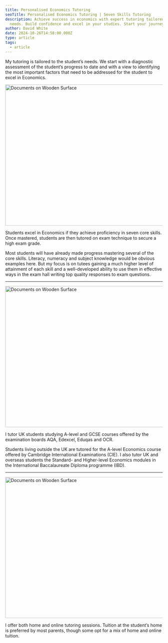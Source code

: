 ```yaml
---
title: Personalised Economics Tutoring
seoTitle: Personalised Economics Tutoring | Seven Skills Tutoring
description: Achieve success in economics with expert tutoring tailored to your
  needs. Build confidence and excel in your studies. Start your journey today!
author: David White
date: 2024-10-26T14:58:00.000Z
type: article
tags:
  - article
---
```

My tutoring is tailored to the student’s needs. We start with a diagnostic assessment of the student’s progress to date and with a view to identifying the most important factors that need to be addressed for the student to excel in Economics.

<img src="/_includes/static/img/pexels-asphotograpy-95916.webp" alt="Documents on Wooden Surface" title="Documents on Wooden Surface" class="Right" width="600px" height="450px" loading="lazy"/>

Students excel in Economics if they achieve proficiency in seven core skills. Once mastered, students are then tutored on exam technique to secure a high exam grade.

Most students will have already made progress mastering several of the core skills. Literacy, numeracy and subject knowledge would be obvious examples here. But my focus is on tutees gaining a much higher level of attainment of each skill and a well-developed ability to use them in effective ways in the exam hall writing top quality responses to exam questions.

---

<img src="/_includes/static/img/pexels-asphotograpy-95916.webp" alt="Documents on Wooden Surface" title="Documents on Wooden Surface" class="Left" width="600px" height="450px" loading="lazy"/>

I tutor UK students studying A-level and GCSE courses offered by the examination boards AQA, Edexcel, Eduqas and OCR.

Students living outside the UK are tutored for the A-level Economics course offered by Cambridge International Examinations (CIE). I also tutor UK and overseas students the Standard- and Higher-level Economics modules in the International Baccalaureate
Diploma programme (IBD).

---

<img src="/_includes/static/img/pexels-asphotograpy-95916.webp" alt="Documents on Wooden Surface" title="Documents on Wooden Surface" class="Right" width="600px" height="450px" loading="lazy"/>

I offer both home and online tutoring sessions. Tuition at the student’s home is preferred by most parents, though some opt for a mix of home and online tuition.




